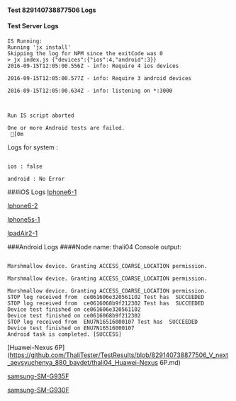 #### Test 829140738877506 Logs

#### Test Server Logs
```
IS Running:
Running 'jx install'
Skipping the log for NPM since the exitCode was 0
> jx index.js {"devices":{"ios":4,"android":3}}
2016-09-15T12:05:00.556Z - info: Require 4 ios devices

2016-09-15T12:05:00.577Z - info: Require 3 android devices

2016-09-15T12:05:00.634Z - info: listening on *:3000


 
Run IS script aborted
 
One or more Android tests are failed.
 [0m

```


Logs for system : 
```

ios : false

android : No Error
```


###iOS Logs
[Iphone6-1](https://github.com/ThaliTester/TestResults/blob/829140738877506_V_next_aevsyuchenya_880_baydet/iOS_Iphone6-1.md)

[Iphone6-2](https://github.com/ThaliTester/TestResults/blob/829140738877506_V_next_aevsyuchenya_880_baydet/iOS_Iphone6-2.md)

[Iphone5s-1](https://github.com/ThaliTester/TestResults/blob/829140738877506_V_next_aevsyuchenya_880_baydet/iOS_Iphone5s-1.md)

[IpadAir2-1](https://github.com/ThaliTester/TestResults/blob/829140738877506_V_next_aevsyuchenya_880_baydet/iOS_IpadAir2-1.md)


###Android Logs
####Node name: thali04
Console output:
```

Marshmallow device. Granting ACCESS_COARSE_LOCATION permission.

Marshmallow device. Granting ACCESS_COARSE_LOCATION permission.

Marshmallow device. Granting ACCESS_COARSE_LOCATION permission.
STOP log received from  ce061606e320561102 Test has  SUCCEEDED
STOP log received from  ce0616068b9f212302 Test has  SUCCEEDED
Device test finished on ce061606e320561102 
Device test finished on ce0616068b9f212302 
STOP log received from  ENU7N16516000107 Test has  SUCCEEDED
Device test finished on ENU7N16516000107 
Android task is completed. [SUCCESS]
```
[Huawei-Nexus 6P](https://github.com/ThaliTester/TestResults/blob/829140738877506_V_next_aevsyuchenya_880_baydet/thali04_Huawei-Nexus 6P.md)

[samsung-SM-G935F](https://github.com/ThaliTester/TestResults/blob/829140738877506_V_next_aevsyuchenya_880_baydet/thali04_samsung-SM-G935F.md)

[samsung-SM-G930F](https://github.com/ThaliTester/TestResults/blob/829140738877506_V_next_aevsyuchenya_880_baydet/thali04_samsung-SM-G930F.md)


